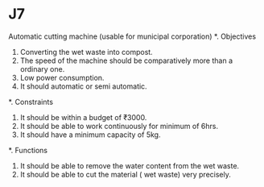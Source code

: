 # J7
Automatic cutting machine (usable for municipal corporation)
*. Objectives 
1. Converting the wet waste into compost.
2. The speed of the machine should be comparatively more than a ordinary one. 
3. Low power consumption.
4. It should automatic or semi automatic.


*. Constraints 

1. It should be within a budget of ₹3000.
2. It should be able to work continuously for minimum of 6hrs.
3. It should have a minimum capacity of 5kg.

*. Functions 

1. It should be able to remove the water content from the wet waste.
2. It should be able to cut the material ( wet waste) very precisely.
